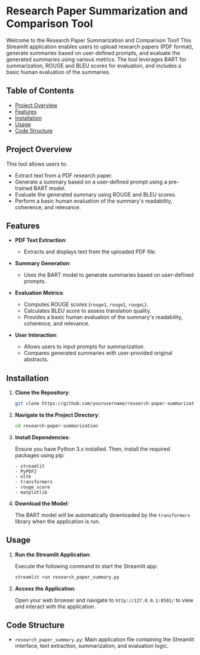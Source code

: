 # Research Paper Summarization and Comparison Tool

Welcome to the Research Paper Summarization and Comparison Tool! This Streamlit application enables users to upload research papers (PDF format), generate summaries based on user-defined prompts, and evaluate the generated summaries using various metrics. The tool leverages BART for summarization, ROUGE and BLEU scores for evaluation, and includes a basic human evaluation of the summaries.

## Table of Contents

- [Project Overview](#project-overview)
- [Features](#features)
- [Installation](#installation)
- [Usage](#usage)
- [Code Structure](#code-structure)

## Project Overview

This tool allows users to:

- Extract text from a PDF research paper.
- Generate a summary based on a user-defined prompt using a pre-trained BART model.
- Evaluate the generated summary using ROUGE and BLEU scores.
- Perform a basic human evaluation of the summary's readability, coherence, and relevance.

## Features

- **PDF Text Extraction**:
  - Extracts and displays text from the uploaded PDF file.

- **Summary Generation**:
  - Uses the BART model to generate summaries based on user-defined prompts.
  
- **Evaluation Metrics**:
  - Computes ROUGE scores (`rouge1`, `rouge2`, `rougeL`).
  - Calculates BLEU score to assess translation quality.
  - Provides a basic human evaluation of the summary's readability, coherence, and relevance.

- **User Interaction**:
  - Allows users to input prompts for summarization.
  - Compares generated summaries with user-provided original abstracts.

## Installation

1. **Clone the Repository**:

    ```bash
    git clone https://github.com/yourusername/research-paper-summarization.git
    ```

2. **Navigate to the Project Directory**:

    ```bash
    cd research-paper-summarization
    ```

3. **Install Dependencies**:

    Ensure you have Python 3.x installed. Then, install the required packages using pip:

    ```bash:
    - streamlit
    - PyPDF2
    - nltk
    - transformers
    - rouge_score
    - matplotlib
    ```

4. **Download the Model**:

    The BART model will be automatically downloaded by the `transformers` library when the application is run.

## Usage

1. **Run the Streamlit Application**:

    Execute the following command to start the Streamlit app:

    ```bash
    streamlit run research_paper_summary.py
    ```

2. **Access the Application**:

    Open your web browser and navigate to `http://127.0.0.1:8501/` to view and interact with the application.

## Code Structure

- `research_paper_summary.py`: Main application file containing the Streamlit interface, text extraction, summarization, and evaluation logic.

